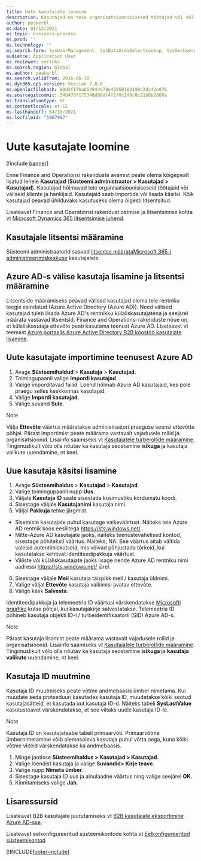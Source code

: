 ```yaml
---
title: Uute kasutajate loomine
description: Kasutajad on teie organisatsioonisisesed töötajad või välised kliendid ja hankijad, kes vajavad oma töö tegemiseks juurdepääsu süsteemile.
author: peakerbl
ms.date: 01/12/2021
ms.topic: business-process
ms.prod: ''
ms.technology: ''
ms.search.form: SysUserManagement, SysDataAreaSelectLookup, SysSecUserAddRoles, SysUserMSODSUserImport
audience: Application User
ms.reviewer: sericks
ms.search.region: Global
ms.author: peakerbl
ms.search.validFrom: 2016-06-30
ms.dyn365.ops.version: Version 7.0.0
ms.openlocfilehash: 88d3f1fba05d944e78e4595018d190c3dc41e076
ms.sourcegitcommit: 34b478f175348d99df4f2f0c2f6c0c21b6b2660a
ms.translationtype: HT
ms.contentlocale: et-EE
ms.lasthandoff: 04/16/2021
ms.locfileid: "5907907"
---
```

# <a name="create-new-users"></a>Uute kasutajate loomine

[!include [banner](../../includes/banner.md)]

Enne Finance and Operationsi rakenduste avamist peate olema kõigepealt lisatud lehele **Kasutajad** (**Süsteemi administraator \> Kasutajad \> Kasutajad**). Kasutajad hõlmavad teie organisatsioonisiseseid töötajaid või väliseid kliente ja hankijaid. Kasutajaid saab importida või lisada käsitsi. Kõik kasutajad peavad ühilduvaks kasutuseks olema õigesti litsentsitud.

Lisateavet Finance and Operationsi rakendust ostmise ja litsentsimise kohta vt [Microsoft Dynamics 365 litsentsimise juhend](https://go.microsoft.com/fwlink/?LinkId=866544&amp;clcid=0x409).

## <a name="assign-a-license-to-a-user"></a>Kasutajale litsentsi määramine
Süsteemi administraatorid saavad [litsentse määrata](/office365/admin/subscriptions-and-billing/assign-licenses-to-users?view=o365-worldwide)[Microsoft 365-i administreerimiskeskuse](/office365/admin/admin-overview/about-the-admin-center?view=o365-worldwide) kasutajatele.

## <a name="add-an-external-user-in-azure-ad-and-assign-a-license"></a>Azure AD-s välise kasutaja lisamine ja litsentsi määramine 
Litsentside määramiseks peavad välised kasutajad olema teie rentniku teegis esindatud (Azure Active Directory (Azure AD)). Need välised kasutajad tuleb lisada Azure AD's rentnikku külaliskasutajatena ja seejärel määrata vastavad litsentsid. Finance and Operationsi rakenduste nõue on, et külaliskasutaja ettevõte peab kasutama teenust Azure AD. Lisateavet vt teemast [Azure portaalis Azure Active Directory B2B koostöö kasutajate lisamine](/azure/active-directory/b2b/add-users-administrator).

## <a name="import-new-users-from-azure-ad"></a>Uute kasutajate importimine teenusest Azure AD 
1. Avage **Süsteemihaldud** \> **Kasutaja** \> **Kasutajad**.
2. Toimingupaanil valige **Impordi kasutajad**.
3. Valige imporditavad failid. Loend hõlmab Azure AD kasutajaid, kes pole praegu selles keskkonnas kasutajad.
4. Valige **Impordi kasutajad**.
5. Valige suvand **Sule**.

> [!NOTE]
> Välja **Ettevõte** väärtus määratakse administraatori praeguse seansi ettevõtte põhjal. Pärast importimist peate määrama vastavalt vajadusele rollid ja organisatsioonid. Lisainfo saamiseks vt [Kasutajatele turberollide määramine](assign-users-security-roles.md). Tingimuslikult võib olla nõutav ka kasutaja seostamine **isikuga** ja kasutaja valikute uuendamine, nt keel.

## <a name="manually-add-a-new-user"></a>Uue kasutaja käsitsi lisamine
1. Avage **Süsteemihaldus** \> **Kasutajad** \> **Kasutajad**.
2. Valige toimingupaanil nupp **Uus**.
3. Väljale **Kasutaja ID** saate sisestada küsimustiku kordumatu koodi.   
4. Sisestage väljale **Kasutajanimi** kasutaja nimi.  
5. Väljal **Pakkuja** tehke järgmist.
 - Sisemiste kasutajate puhul kasutage vaikeväärtust. Näiteks teie Azure AD rentnik koos eesliitega https://sts.windows.net/.  
 - Mitte-Azure AD kasutajate jaoks, näiteks teenustevahelised kontod, sisestage põhiteksti väärtus. Näiteks, NA. See väärtus aitab vältida valesid autentimiskutseid, mis võivad põhjustada tõrkeid, kui kasutatakse kehtivat identiteedipakkuja väärtust.  
 - Väliste või külaliskasutajate jaoks lisage nende Azure AD rentniku nimi aadressi https://sts.windows.net/ järel.
6. Sisestage väljale **Meil** kasutaja täispikk meil / kasutaja üldnimi.  
7. Valige väljal **Ettevõte** kasutaja vaikimisi avatav ettevõte. 
8. Valige käsk **Salvesta**.

Identiteedipakkuja ja telemeetria ID väärtusi värskendatakse [Microsofti graafiku](/graph/overview) kutse põhjal, kui kasutajakirje salvestatakse. Telemeetria ID põhineb kasutaja objekti ID-l / turbeidentifikaatoril (SID) Azure AD-s.

> [!NOTE]
> Pärast kasutaja lisamist peate määrama vastavalt vajadusele rollid ja organisatsioonid. Lisainfo saamiseks vt [Kasutajatele turberollide määramine](assign-users-security-roles.md). Tingimuslikult võib olla nõutav ka kasutaja seostamine **isikuga** ja **kasutaja valikute** uuendamine, nt keel.

## <a name="change-a-user-id"></a>Kasutaja ID muutmine
Kasutaja ID muutmiseks peate võtme andmebaasis ümber nimetama. Kui muudate seda protseduuri kasutades kasutaja ID, muudetakse kõiki seotud kasutajasätteid, et kasutada uut kasutaja ID-d. Näiteks tabeli **SysLastValue** kasutusteavet värskendatakse, et see viitaks uuele kasutaja ID-le.

> [!NOTE]
> Kasutaja ID on kasutajateabe tabeli primaarvõti. Primaarvõtme ümbernimetamine võib olemasoleva kasutaja puhul võtta aega, kuna kõiki võtme viiteid värskendatakse ka andmebaasis. 

1. Minge jaotisse **Süsteemihaldus \> Kasutajad \> Kasutajad**.
2. Valige loendist kasutaja ja valige **Suvandid\> Kirje teave**.
3. Valige nupp **Nimeta ümber**.
4. Sisestage kasutaja ID uus ja ainulaadne väärtus ning valige seejärel **OK**. 
5. Kinnitamiseks valige **Jah**.

## <a name="additional-resources"></a>Lisaressursid

Lisateavet B2B kasutajate juurutamiseks vt [B2B kasutajate eksportimine Azure AD-sse](../implement-b2b.md).

Lisateavet eelkonfigureeritud süsteemikontode kohta vt [Eelkonfigureeritud süsteemikontod](../pre-configured-system-accounts.md)


[!INCLUDE[footer-include](../../../../includes/footer-banner.md)]